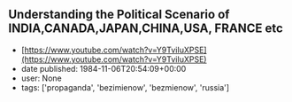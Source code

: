 ## Understanding the Political Scenario of INDIA,CANADA,JAPAN,CHINA,USA, FRANCE etc
 - [https://www.youtube.com/watch?v=Y9TviIuXPSE](https://www.youtube.com/watch?v=Y9TviIuXPSE)
 - date published: 1984-11-06T20:54:09+00:00
 - user: None
 - tags: ['propaganda', 'bezimienow', 'bezmienow', 'russia']

